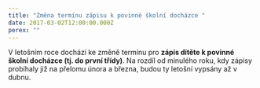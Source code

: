 ```yaml
---
title: "Změna termínu zápisu k povinné školní docházce "
date: 2017-03-02T12:00:00.000Z
perex: ""
---
```

V letošním roce dochází ke změně termínu pro **zápis dítěte k povinné školní docházce (tj. do první třídy)**. Na rozdíl od minulého roku, kdy zápisy probíhaly již na přelomu února a března, budou ty letošní vypsány až v dubnu.
